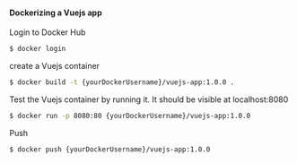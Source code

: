 #### Dockerizing a Vuejs app

Login to Docker Hub

```zsh
$ docker login
```

create a Vuejs container

```zsh
$ docker build -t {yourDockerUsername}/vuejs-app:1.0.0 .
```

Test the Vuejs container by running it. It should be visible at localhost:8080

```zsh
$ docker run -p 8080:80 {yourDockerUsername}/vuejs-app:1.0.0
```

Push

```zsh
$ docker push {yourDockerUsername}/vuejs-app:1.0.0
```
